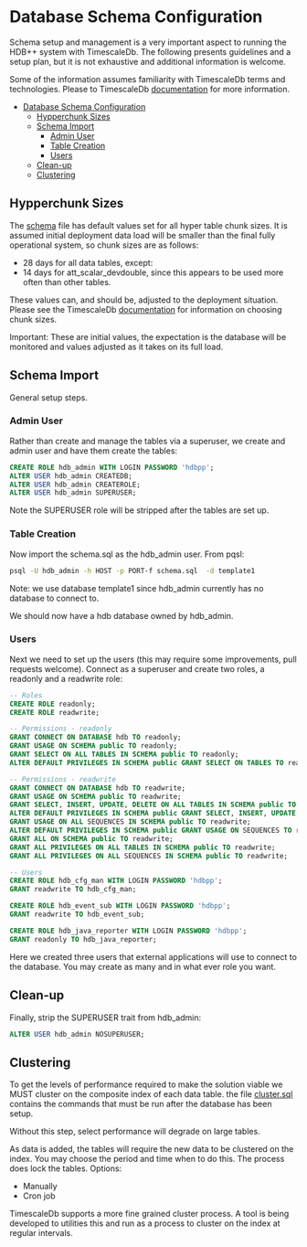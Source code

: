 # Database Schema Configuration

Schema setup and management is a very important aspect to running the HDB++ system with TimescaleDb. The following presents guidelines and a setup plan, but it is not exhaustive and additional information is welcome.

Some of the information assumes familiarity with TimescaleDb terms and technologies. Please to TimescaleDb [documentation](www.timescaledb.com) for more information.

- [Database Schema Configuration](#Database-Schema-Configuration)
  - [Hypperchunk Sizes](#Hypperchunk-Sizes)
  - [Schema Import](#Schema-Import)
    - [Admin User](#Admin-User)
    - [Table Creation](#Table-Creation)
    - [Users](#Users)
  - [Clean-up](#Clean-up)
  - [Clustering](#Clustering)

## Hypperchunk Sizes

The [schema](../db-schema/schema.sql) file has default values set for all hyper table chunk sizes. It is assumed initial deployment data load will be smaller than the final fully operational system, so chunk sizes are as follows:

- 28 days for all data tables, except:
- 14 days for att_scalar_devdouble, since this appears to be used more often than other tables.

These values can, and should be, adjusted to the deployment situation. Please see the TimescaleDb [documentation](www.timescaledb.com) for information on choosing chunk sizes.

Important: These are initial values, the expectation is the database will be monitored and values adjusted as it takes on its full load.

## Schema Import

General setup steps.

### Admin User

Rather than create and manage the tables via a superuser, we create and admin user and have them create the tables:

```sql
CREATE ROLE hdb_admin WITH LOGIN PASSWORD 'hdbpp';
ALTER USER hdb_admin CREATEDB;
ALTER USER hdb_admin CREATEROLE;
ALTER USER hdb_admin SUPERUSER;
```

Note the SUPERUSER role will be stripped after the tables are set up.

### Table Creation

Now import the schema.sql as the hdb_admin user. From pqsl:

```bash
psql -U hdb_admin -h HOST -p PORT-f schema.sql  -d template1
```

Note: we use database template1 since hdb_admin currently has no database to connect to.

We should now have a hdb database owned by hdb_admin.

### Users

Next we need to set up the users (this may require some improvements, pull requests welcome). Connect as a superuser and create two roles, a readonly and a readwrite role:

```sql
-- Roles
CREATE ROLE readonly;
CREATE ROLE readwrite;

-- Permissions - readonly
GRANT CONNECT ON DATABASE hdb TO readonly;
GRANT USAGE ON SCHEMA public TO readonly;
GRANT SELECT ON ALL TABLES IN SCHEMA public TO readonly;
ALTER DEFAULT PRIVILEGES IN SCHEMA public GRANT SELECT ON TABLES TO readonly;

-- Permissions - readwrite
GRANT CONNECT ON DATABASE hdb TO readwrite;
GRANT USAGE ON SCHEMA public TO readwrite;
GRANT SELECT, INSERT, UPDATE, DELETE ON ALL TABLES IN SCHEMA public TO readwrite;
ALTER DEFAULT PRIVILEGES IN SCHEMA public GRANT SELECT, INSERT, UPDATE, DELETE ON TABLES TO readwrite;
GRANT USAGE ON ALL SEQUENCES IN SCHEMA public TO readwrite;
ALTER DEFAULT PRIVILEGES IN SCHEMA public GRANT USAGE ON SEQUENCES TO readwrite;
GRANT ALL ON SCHEMA public TO readwrite;
GRANT ALL PRIVILEGES ON ALL TABLES IN SCHEMA public TO readwrite;
GRANT ALL PRIVILEGES ON ALL SEQUENCES IN SCHEMA public TO readwrite;

-- Users
CREATE ROLE hdb_cfg_man WITH LOGIN PASSWORD 'hdbpp';
GRANT readwrite TO hdb_cfg_man;

CREATE ROLE hdb_event_sub WITH LOGIN PASSWORD 'hdbpp';
GRANT readwrite TO hdb_event_sub;

CREATE ROLE hdb_java_reporter WITH LOGIN PASSWORD 'hdbpp';
GRANT readonly TO hdb_java_reporter;
```

Here we created three users that external applications will use to connect to the database. You may create as many and in what ever role you want.

## Clean-up

Finally, strip the SUPERUSER trait from hdb_admin:

```sql
ALTER USER hdb_admin NOSUPERUSER;
```

## Clustering

To get the levels of performance required to make the solution viable we MUST cluster on the composite index of each data table. the file [cluster.sql](../db-schema/cluster.sql) contains the commands that must be run after the database has been setup.

Without this step, select performance will degrade on large tables.

As data is added, the tables will require the new data to be clustered on the index. You may choose the period and time when to do this. The process does lock the tables. Options:

- Manually
- Cron job

TimescaleDb supports a more fine grained cluster process. A tool is being developed to utilities this and run as a process to cluster on the index at regular intervals.

